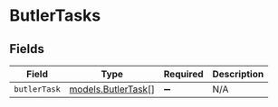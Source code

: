 # ButlerTasks


## Fields

| Field                                          | Type                                           | Required                                       | Description                                    |
| ---------------------------------------------- | ---------------------------------------------- | ---------------------------------------------- | ---------------------------------------------- |
| `butlerTask`                                   | [models.ButlerTask](../models/butlertask.md)[] | :heavy_minus_sign:                             | N/A                                            |